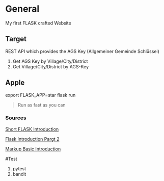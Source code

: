 # General
My first FLASK crafted Website
## Target
REST API which provides the AGS Key (Allgemeiner Gemeinde Schlüssel)
1. Get AGS Key by Village/City/District
2. Get Village/City/District by AGS-Key 
## Apple
export FLASK_APP=star
flask run
>Run as fast as you can

### Sources 
[Short FLASK Introduction](https://flask.palletsprojects.com/en/2.0.x/quickstart/)

[Flask Introduction Pargt 2](https://www.youtube.com/watch?v=xIgPMguqyws)

[Markup Basic Introduction](https://medium.com/@saumya.ranjan/how-to-write-a-readme-md-file-markdown-file-20cb7cbcd6f)

#Test
1. pytest
2. bandit

